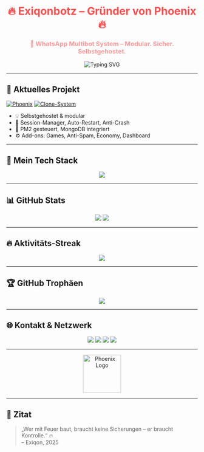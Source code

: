 <h1 align="center" style="color: #ff4d4d;">🔥 Exiqonbotz – Gründer von Phoenix 🔥</h1>
<h3 align="center" style="color: #ff9999;">🚀 WhatsApp Multibot System – Modular. Sicher. Selbstgehostet.</h3>

<p align="center">
  <img src="https://readme-typing-svg.herokuapp.com?font=Fira+Code&size=22&pause=1000&center=true&vCenter=true&color=FF4D4D&width=450&lines=🔥+Fullstack+Dev+aus+Berlin;🔥+PhoenixBot+–+Next+Gen+WA+System;🔥+Selfhosting+f%C3%BCr+alle;🔥+Open+Source+mit+Leidenschaft" alt="Typing SVG" />
</p>

---

## 🚀 Aktuelles Projekt

[![Phoenix](https://img.shields.io/badge/🔥%20Phoenix%20Bot-Aktiv%20in%20Entwicklung-ff4d4d?style=for-the-badge&logo=whatsapp&logoColor=white)](https://github.com/Exiqonbotz/Phoenix)
[![Clone-System](https://img.shields.io/badge/Session-System-Multi-ff3333?style=for-the-badge)](https://github.com/Exiqonbotz)

- 💡 Selbstgehostet & modular
- 🧠 Session-Manager, Auto-Restart, Anti-Crash
- 🔄 PM2 gesteuert, MongoDB integriert
- ⚙️ Add-ons: Games, Anti-Spam, Economy, Dashboard

---

## 🔧 Mein Tech Stack

<p align="center">
  <img src="https://skillicons.dev/icons?i=nodejs,typescript,javascript,mongodb,docker,git,linux,bash&theme=dark" />
</p>

---

## 📊 GitHub Stats

<p align="center">
  <img src="https://github-readme-stats.vercel.app/api?username=Exiqonbotz&show_icons=true&theme=radical&hide_border=true&icon_color=ff4d4d&title_color=ff6666" />
  <img src="https://github-readme-stats.vercel.app/api/top-langs/?username=Exiqonbotz&layout=compact&theme=radical&hide_border=true&title_color=ff6666" />
</p>

---

## 🔥 Aktivitäts-Streak

<p align="center">
  <img src="https://streak-stats.demolab.com?user=Exiqonbotz&theme=firewatch&hide_border=true&ring=ff4d4d&fire=ff3333&currStreakLabel=ffffff" />
</p>

---

## 🏆 GitHub Trophäen

<p align="center">
  <img src="https://github-profile-trophy.vercel.app/?username=Exiqonbotz&theme=dracula&row=1&column=7&no-bg=true&title=Stars,Commits,Repositories,Followers,PullRequest,Issues,Contributions" />
</p>

---

## 🌐 Kontakt & Netzwerk

<p align="center">
  <a href="https://t.me/Exiqon"><img src="https://img.shields.io/badge/Telegram-Exiqon-ff4d4d?style=for-the-badge&logo=telegram" /></a>
  <a href="https://discord.gg/DEINLINK"><img src="https://img.shields.io/badge/Discord-Join%20Community-ff3333?style=for-the-badge&logo=discord&logoColor=white" /></a>
  <a href="https://phoenixbot.de"><img src="https://img.shields.io/badge/Website-phoenixbot.de-ff6666?style=for-the-badge&logo=firefox-browser" /></a>
  <a href="mailto:kontakt@phoenixbot.de"><img src="https://img.shields.io/badge/Email-kontakt@phoenixbot.de-ff4d4d?style=for-the-badge&logo=gmail" /></a>
</p>

---

<p align="center">
  <img src="https://github.com/Exiqonbotz/Exiqonbotz/raw/main/assets/phoenix-logo.png" height="100" alt="Phoenix Logo" />
</p>

---

## 💬 Zitat

> „Wer mit Feuer baut, braucht keine Sicherungen – er braucht Kontrolle.“ 🔥  
> – Exiqon, 2025

